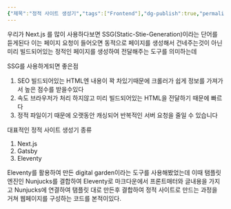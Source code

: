 ```yaml
---
{"제목":"정적 사이트 생성기","tags":["Frontend"],"dg-publish":true,"permalink":"/공부/Frontend/정적 사이트 생성기/","dgPassFrontmatter":true,"created":"2025-04-11T22:57:22.848+09:00","updated":"2025-04-29T16:22:54.150+09:00"}
---
```


우리가 Next.js 를 많이 사용하다보면 SSG(Static-Stie-Generation)이라는 단어를 듣게된다
이는 페이지 요청이 들어오면 동적으로 페이지를 생성해서 건네주는것이 아닌 미리 빌드되어있는 정적인 페이지를 생성하여 전달해주는 도구를 의미하는데 

SSG를 사용하게되면 좋은점

1. SEO 빌드되어있는 HTML엔 내용이 꽉 차있기때문에 크롤러가 쉽게 정보를 가져가서 높은 점수를 받을수있다
2. 속도 브라우저가 처리 하지않고 미리 빌드되어있는 HTML을 전달하기 때문에 빠르다
3. 정적 파일이기 때문에 오랫동안 캐싱되어 반복적인 서버 요청을 줄일 수 있습니다

대표적인 정적 사이트 생성기 종류
1. Next.js
2. Gatsby
3. Eleventy

Eleventy를 활용하여 만든 digital garden이라는 도구를 사용해봤었는데 이때 탬플릿 엔진인 Nunjucks를 결합하여 Eleventy로 마크다운에서 프론트매터와 글내용을 가지고 Nunjucks에 연결하여 탬플릿 대로 만든후 결합하여 정적 사이트로 만드는 과정을 거쳐 웹페이지를 구성하는 코드를 본적이있다. 

